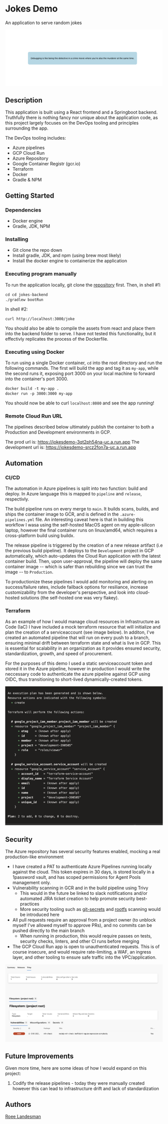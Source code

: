 # Jokes Demo

An application to serve random jokes

![live-code](img/screenshot.png)

## Description

This application is built using a React frontend and a Springboot backend. Truthfully there is nothing fancy nor unique
about the application code, as this project largely focuses on the DevOps tooling and principles surrounding the app.

The DevOps tooling includes:

- Azure pipelines
- GCP Cloud Run
- Azure Repository
- Google Container Registr (gcr.io)
- Terraform
- Docker
- Gradle & NPM

## Getting Started

### Dependencies

- Docker engine
- Gradle, JDK, NPM

### Installing

- Git clone the repo down
- Install gradle, JDK, and npm (using brew most likely)
- Install the docker engine to containerize the application

### Executing program manually

To run the application locally, git clone the [repository](https://dev.azure.com/roeelandesman/_git/jokes-demo) first.
Then, in shell #1:

```shell
cd cd jokes-backend
./gradlew bootRun
```

In shell #2:

```shell
curl http://localhost:3000/joke
```

You should also be able to compile the assets from react and place them into the backend folder to serve. I have not
tested this functionality, but it effectivly replicates the process of the Dockerfile.


### Executing using Docker

To run using a single Docker container, `cd` into the root directory and run the following commands.
The first will build the app and tag it as `my-app`, while the second runs it,
exposing port 3000 on your local machine to forward into the container's port 3000.

```shell
docker build -t my-app .
docker run -p 3000:3000 my-app
```

You should now be able to curl `localhost:8080` and see the app running!

### Remote Cloud Run URL

The pipelines described below ultimately publish the container to both a Production and Development environments in GCP.

The prod url is: <https://jokesdemo-3qt2ph54na-uc.a.run.app>
The development url is: <https://jokesdemo-srcz2fon7a-uc.a.run.app>

## Automation

### CI/CD

The automation in Azure pipelines is split into two function: build and deploy. In Azure language this is mapped to
`pipeline` and `release`, respectivly.

The build pipeline runs on every merge to `main`. It builds scans, builds, and ships the container image to GCR, and is
defined in the `.azure-pipelines.yml` file. An interesting caveat here is that in building this workflow I wasa using the self-hosted
MacOS agent on my apple-silicon laptop, however the final container runs on linux/amd64, which requires a cross-platform build
using buildx.

The release pipeline is triggered by the creation of a new release artifact (i.e the previous build pipeline). It deploys to the `Development`
project in GCP automatically, which auto-updates the Cloud Run application with the latest container build. Then, upon user-approval, the pipeline
will deploy the same container image -- which is safer than rebuilding since we can trust the image -- to `Production`.

To productionize these pipelines I would add monitoring and alerting on success/failure rates, include failback options for resiliance,
increase customizability from the developer's perspective, and look into cloud-hosted solutions (the self-hosted one was very flakey).

### Terraform

As an example of how I would manage cloud resources in Infrastructure as Code (IaC) I have included a mock terraform resource
that will initialize and plan the creation of a serviceaccount (see image below). In additon, I've created an automated pipeline
that will run on every push to a branch, ensuring minimal drift between terraform state and what is live in GCP. This is essential
for scalability in an organization as it provides ensured security, standardization, growth, and speed of procurement.

For the purposes of this demo I used a static serviceaccount token and stored it in the Azure pipeline, however in production
I would write the neccessary code to authenticate the azure pipeline against GCP using OIDC, thus transitioning to short-lived
dynamically-created tokens.

![terraform-results](img/terraform.png)

## Security

The Azure repository has several security features enabled, mocking a real production-like environment

- I have created a PAT to authenticate Azure Pipelines running locally against the cloud. This token expires in 30 days, is stored locally in a 1password vault, and has scoped permissions for Agent Pools management only.
- Vulnerability scanning in GCR and in the build pipeline using Trivy
  - This would in the future be linked to slack notifications and/or automated JIRA ticket creation to help promote security best-practices
  - More security tooling such as [git-secrets](https://github.com/awslabs/git-secrets) and [rootfs](https://aquasecurity.github.io/trivy/v0.27.1/docs/vulnerability/scanning/rootfs/) scanning would be introduced here
- All pull requests require an approval from a project owner (to unblock myself I've allowed myself to approve PRs), and no commits can be pushed directly to the main branch
  - When running in production, this would require passes on tests, security checks, linters, and other CI runs before merging
- The GCP Cloud Run app is open to unauthenticated requests. This is of course insecure, and would require rate-limiting, a WAF, an ingress layer, and other tooling to ensure safe traffic into the VPC/application.

![trivy-results](img/trivy.png)

## Future Improvements

Given more time, here are some ideas of how I would expand on this project:

1. Codify the release pipelines - today they were manually created however this can lead to infrastructure drift and lack of standardization

## Authors

[Roee Landesman](https://github.com/roee-landesman)
